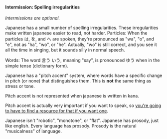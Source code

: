 #### Intermission: Spelling irregularities

_Intermissions are optional._

Japanese has a small number of spelling irregularities. These irregularities make written japanese easier to read, not harder.
Particles: When the particles は, を, and へ are spoken, they're pronounced as "wa", "o", and "e", not as "ha", "wo", or "he". Actually, "wo" is still correct, and you see it all the time in singing, but it sounds silly in normal speech.

Words: The word 言う いう, meaning "say", is pronounced ゆう when in the simple tense (dictionary form).

Japanese has a "pitch accent" system, where words have a specific change in pitch (or none) that distinguishes them. This is **not** the same thing as stress or tone.

Pitch accent is not represented when japanese is written in kana.

Pitch accent is actually very important if you want to speak, so [you're going to have to find a resource for that if you want one](https://www.youtube.com/watch?v=I_s6QqmJd7k).

Japanese isn't "robotic", "monotone", or "flat". Japanese has prosody, just like english. Every language has prosody. Prosody is the natural "musicalness" of language.

